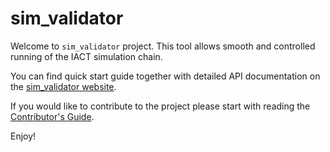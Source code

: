 # sim_validator

Welcome to `sim_validator` project. This tool allows smooth and controlled running of the IACT simulation chain.

You can find quick start guide together with detailed API documentation on the [sim_validator  website][documentation_website].

If you would like to contribute to the project please start with reading the [Contributor's Guide][contributors].

Enjoy!

[contributors]:CONTRIBUTING.md
[setup]:DEVELOPERS.md#setup
[documentation_website]:https://ctaunigesw-sim-validator.web.cern.ch/ctaunigesw-sim-validator/

